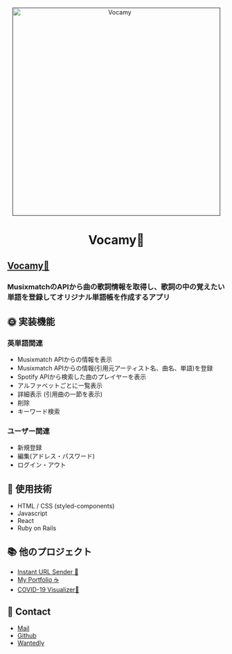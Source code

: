
<p align="center">
  <a href="">
    <img alt="Vocamy" src="./app/assets/images/vocamy.gif" width="480" />
  </a>
</p>
<h1 align="center">
  Vocamy🥑
</h1>

## [Vocamy🥑](https://www.vocamy.xyz/)
### MusixmatchのAPIから曲の歌詞情報を取得し、歌詞の中の覚えたい単語を登録してオリジナル単語帳を作成するアプリ

## 🌞 実装機能
### 英単語関連
- Musixmatch APIからの情報を表示
- Musixmatch APIからの情報(引用元アーティスト名、曲名、単語)を登録
- Spotify APIから検索した曲のプレイヤーを表示
- アルファベットごとに一覧表示
- 詳細表示 (引用曲の一節を表示)
- 削除
- キーワード検索

### ユーザー関連
- 新規登録
- 編集(アドレス・パスワード)
- ログイン・アウト


## 🧐 使用技術
  - HTML / CSS (styled-components)
  - Javascript
  - React
  - Ruby on Rails


## 📚 他のプロジェクト
  - [Instant URL Sender 📩](https://abc.xyz)
  - [My Portfolio ☕️](https://github.com/hiropalla1692/my-portfolio)
  - [COVID-19 Visualizer🦠](https://github.com/hiropalla1692/covid-19-checker)


## 📩 Contact
- [Mail](mailto:hirokuni0719@gmail.com)
- [Github](https://github.com/hiropalla1692/)
- [Wantedly](https://www.wantedly.com/users/82225561)
